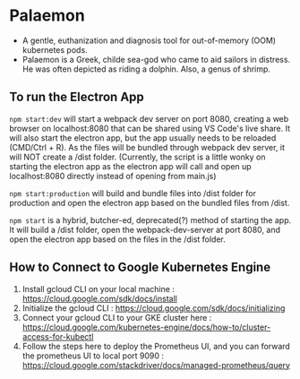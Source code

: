 # Palaemon

- A gentle, euthanization and diagnosis tool for out-of-memory (OOM) kubernetes pods. 
- Palaemon is a Greek, childe sea-god who came to aid sailors in distress. He was often depicted as riding a dolphin. Also, a genus of shrimp.

## To run the Electron App
`npm start:dev` will start a webpack dev server on port 8080, creating a web browser on localhost:8080 that can be shared using VS Code's live share. It will also start the electron app, but the app usually needs to be reloaded (CMD/Ctrl + R). 
As the files will be bundled through webpack dev server, it will NOT create a /dist folder. 
(Currently, the script is a little wonky on starting the electron app as the electron app will call and open up localhost:8080 directly instead of opening from main.js)

`npm start:production` will build and bundle files into /dist folder for production and open the electron app based on the bundled files from /dist. 

`npm start` is a hybrid, butcher-ed, deprecated(?) method of starting the app. It will build a /dist folder, open the webpack-dev-server at port 8080, and open the electron app based on the files in the /dist folder. 
## How to Connect to Google Kubernetes Engine

1. Install gcloud CLI on your local machine : https://cloud.google.com/sdk/docs/install
2. Initialize the gcloud CLI : https://cloud.google.com/sdk/docs/initializing
3. Connect your gcloud CLI to your GKE cluster here : https://cloud.google.com/kubernetes-engine/docs/how-to/cluster-access-for-kubectl
4. Follow the steps here to deploy the Prometheus UI, and you can forward the prometheus UI to local port 9090 : https://cloud.google.com/stackdriver/docs/managed-prometheus/query
